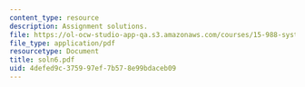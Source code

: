 ```yaml
---
content_type: resource
description: Assignment solutions.
file: https://ol-ocw-studio-app-qa.s3.amazonaws.com/courses/15-988-system-dynamics-self-study-fall-1998-spring-1999/4defed9c375997ef7b578e99bdaceb09_soln6.pdf
file_type: application/pdf
resourcetype: Document
title: soln6.pdf
uid: 4defed9c-3759-97ef-7b57-8e99bdaceb09
---
```


